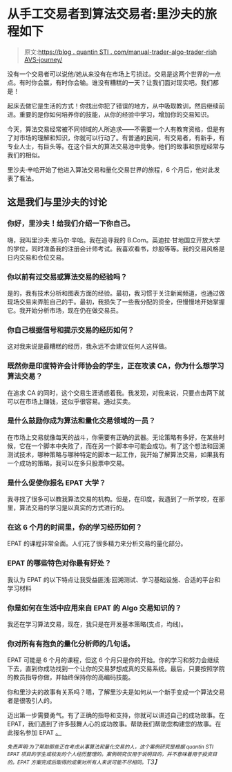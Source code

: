 # 从手工交易者到算法交易者:里沙夫的旅程如下

> 原文:[https://blog . quantin STI . com/manual-trader-algo-trader-rish AVS-journey/](https://blog.quantinsti.com/manual-trader-algo-trader-rishavs-journey/)

没有一个交易者可以说他/她从来没有在市场上亏损过。交易是这两个世界的一点点。有时你会赢，有时你会输。谁没有糟糕的一天？让我们面对现实吧。我们都是！

起床去做它是生活的方式！你找出你犯了错误的地方，从中吸取教训，然后继续前进。重要的是你如何培养你的技能，从你的经验中学习，增加你的交易知识。

今天，算法交易经常被不同领域的人所追求——不需要一个人有教育资格，但是有了对市场的理解和知识，你就可以行动了。有普通的民间，有交易者，有新手，有专业人士，有巨头等。在这个巨大的算法交易池中竞争。他们的故事和旅程经常与我们的相似。

里沙夫·辛哈开始了他进入算法交易和量化交易世界的旅程，6 个月后，他对此发表了看法。

## **这是我们与里沙夫**的讨论

### 你好，里沙夫！给我们介绍一下你自己。

嗨，我叫里沙夫·库马尔·辛哈。我在追寻我的 B.Com。英迪拉·甘地国立开放大学的学位，同时准备我的注册会计师考试。我喜欢看书，炒股等等。我的交易风格是日内交易和仓位交易。

### 你以前有过交易或算法交易的经验吗？

是的，我有技术分析和图表方面的经验。最初，我习惯于关注新闻频道，也通过做现场交易来弄脏自己的手。最初，我损失了一些我分配的资金，但慢慢地开始掌握它。我开始分析市场，现在仍在做交易员。

### 你自己根据信号和提示交易的经历如何？

这对我来说是最糟糕的经历，我永远不会建议任何人这样做。

### 既然你是印度特许会计师协会的学生，正在攻读 CA，你为什么想学习算法交易？

在追求 CA 的同时，这个交易生涯诱惑着我。我发现，对我来说，只要点击两下就可以在市场上赚钱，这似乎很容易。通过买卖。

### 是什么鼓励你成为算法和量化交易领域的一员？

在市场上交易就像每天的战斗，你需要有正确的武器。无论策略有多好，在某些时候，它在一个脚本中失败了，而在另一个脚本中可能会成功。有了这个想法和回溯测试技术，哪种策略与哪种特定的脚本一起工作，我开始了解算法交易，如果我有一个成功的策略，我可以在多只股票中交易。

### 是什么促使你报名 EPAT 大学？

我寻找了很多可以教我算法交易的机构。但是，在印度，我遇到了一所学校，在那里，算法交易的学习是以真实的方式进行的。

### 在这 6 个月的时间里，你的学习经历如何？

EPAT 的课程非常全面。人们花了很多精力来分析交易的量化部分。

### EPAT 的哪些特色对你最有好处？

我认为 EPAT 的以下特点让我受益匪浅:回溯测试、学习基础设施、合适的平台和学习材料

### 你是如何在生活中应用来自 EPAT 的 Algo 交易知识的？

我还在学习算法交易，现在，我只是在开发基本策略(支点，均线)。

### 你对所有有抱负的量化分析师的几句话。

EPAT 可能是 6 个月的课程，但这 6 个月只是你的开始。你的学习和努力会继续下去，直到你成功找到一个让你的交易梦想成真的交易系统。最后，只要按照学院的教员指导你做，并始终保持你的高编码技能。

你和里沙夫的故事有关系吗？嗯，了解里沙夫是如何从一个新手变成一个算法交易者是很吸引人的。

迈出第一步需要勇气。有了正确的指导和支持，你就可以讲述自己的成功故事。在 EPAT，我们遇到了许多鼓舞人心的成功故事。帮助我们帮助您构建您的故事。在此报名参加 EPAT [。](https://www.quantinsti.com/EPAT)

*<small>免责声明:为了帮助那些正在考虑从事算法和量化交易的人，这个案例研究是根据 quantin STI EPAT 项目的学生或校友的个人经历整理的。案例研究仅用于说明目的，并不意味着用于投资目的。EPAT 方案完成后取得的成果对所有人来说可能不尽相同。</small>T3】*